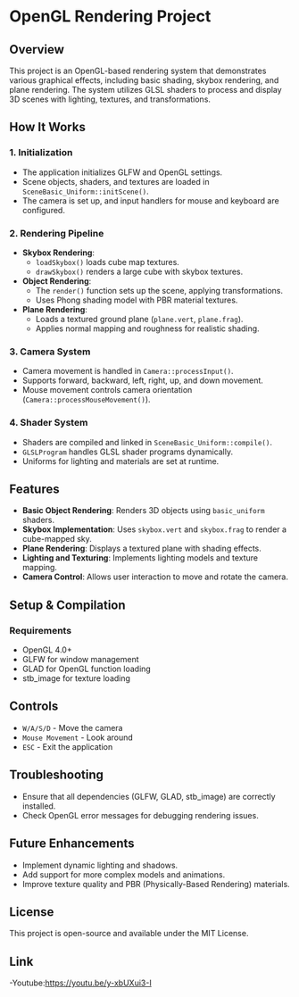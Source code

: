 # OpenGL Rendering Project

## Overview
This project is an OpenGL-based rendering system that demonstrates various graphical effects, including basic shading, skybox rendering, and plane rendering. The system utilizes GLSL shaders to process and display 3D scenes with lighting, textures, and transformations.



## How It Works
### **1. Initialization**
- The application initializes GLFW and OpenGL settings.
- Scene objects, shaders, and textures are loaded in `SceneBasic_Uniform::initScene()`.
- The camera is set up, and input handlers for mouse and keyboard are configured.

### **2. Rendering Pipeline**
- **Skybox Rendering**: 
  - `loadSkybox()` loads cube map textures.
  - `drawSkybox()` renders a large cube with skybox textures.
- **Object Rendering**:
  - The `render()` function sets up the scene, applying transformations.
  - Uses Phong shading model with PBR material textures.
- **Plane Rendering**:
  - Loads a textured ground plane (`plane.vert`, `plane.frag`).
  - Applies normal mapping and roughness for realistic shading.

### **3. Camera System**
- Camera movement is handled in `Camera::processInput()`.
- Supports forward, backward, left, right, up, and down movement.
- Mouse movement controls camera orientation (`Camera::processMouseMovement()`).

### **4. Shader System**
- Shaders are compiled and linked in `SceneBasic_Uniform::compile()`.
- `GLSLProgram` handles GLSL shader programs dynamically.
- Uniforms for lighting and materials are set at runtime.

## Features
- **Basic Object Rendering**: Renders 3D objects using `basic_uniform` shaders.
- **Skybox Implementation**: Uses `skybox.vert` and `skybox.frag` to render a cube-mapped sky.
- **Plane Rendering**: Displays a textured plane with shading effects.
- **Lighting and Texturing**: Implements lighting models and texture mapping.
- **Camera Control**: Allows user interaction to move and rotate the camera.

## Setup & Compilation
### **Requirements**
- OpenGL 4.0+
- GLFW for window management
- GLAD for OpenGL function loading
- stb_image for texture loading

## Controls
- `W/A/S/D` - Move the camera
- `Mouse Movement` - Look around
- `ESC` - Exit the application

## Troubleshooting
- Ensure that all dependencies (GLFW, GLAD, stb_image) are correctly installed.
- Check OpenGL error messages for debugging rendering issues.

## Future Enhancements
- Implement dynamic lighting and shadows.
- Add support for more complex models and animations.
- Improve texture quality and PBR (Physically-Based Rendering) materials.

## License
This project is open-source and available under the MIT License.



## Link

-Youtube:https://youtu.be/y-xbUXui3-I

